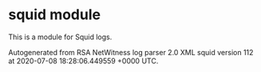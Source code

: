 # squid module

This is a module for Squid logs.

Autogenerated from RSA NetWitness log parser 2.0 XML squid version 112
at 2020-07-08 18:28:06.449559 +0000 UTC.

